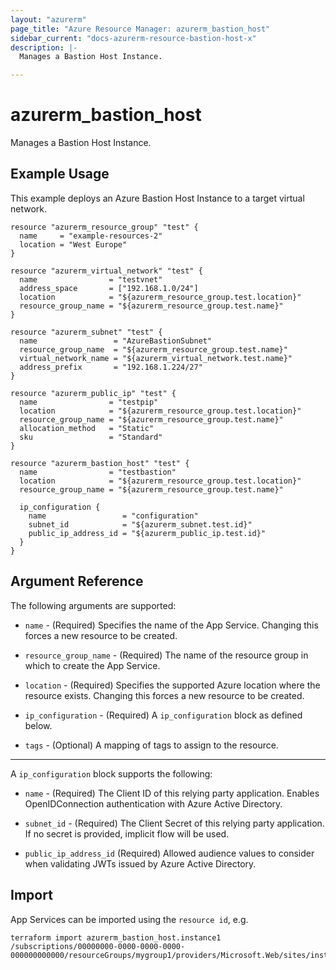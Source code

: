 ```yaml
---
layout: "azurerm"
page_title: "Azure Resource Manager: azurerm_bastion_host"
sidebar_current: "docs-azurerm-resource-bastion-host-x"
description: |-
  Manages a Bastion Host Instance.

---
```


# azurerm_bastion_host

Manages a Bastion Host Instance.

## Example Usage

This example deploys an Azure Bastion Host Instance to a target virtual network.

```hcl
resource "azurerm_resource_group" "test" {
  name     = "example-resources-2"
  location = "West Europe"
}

resource "azurerm_virtual_network" "test" {
  name                = "testvnet"
  address_space       = ["192.168.1.0/24"]
  location            = "${azurerm_resource_group.test.location}"
  resource_group_name = "${azurerm_resource_group.test.name}"
}

resource "azurerm_subnet" "test" {
  name                 = "AzureBastionSubnet"
  resource_group_name  = "${azurerm_resource_group.test.name}"
  virtual_network_name = "${azurerm_virtual_network.test.name}"
  address_prefix       = "192.168.1.224/27"
}

resource "azurerm_public_ip" "test" {
  name                = "testpip"
  location            = "${azurerm_resource_group.test.location}"
  resource_group_name = "${azurerm_resource_group.test.name}"
  allocation_method   = "Static"
  sku                 = "Standard"
}

resource "azurerm_bastion_host" "test" {
  name                = "testbastion"
  location            = "${azurerm_resource_group.test.location}"
  resource_group_name = "${azurerm_resource_group.test.name}"

  ip_configuration {
    name                 = "configuration"
    subnet_id            = "${azurerm_subnet.test.id}"
    public_ip_address_id = "${azurerm_public_ip.test.id}"
  }
}
```

## Argument Reference

The following arguments are supported:

* `name` - (Required) Specifies the name of the App Service. Changing this forces a new resource to be created.

* `resource_group_name` - (Required) The name of the resource group in which to create the App Service.

* `location` - (Required) Specifies the supported Azure location where the resource exists. Changing this forces a new resource to be created.

* `ip_configuration` - (Required) A `ip_configuration` block as defined below.

* `tags` - (Optional) A mapping of tags to assign to the resource.

---

A `ip_configuration` block supports the following:

* `name` - (Required) The Client ID of this relying party application. Enables OpenIDConnection authentication with Azure Active Directory.

* `subnet_id` - (Required) The Client Secret of this relying party application. If no secret is provided, implicit flow will be used.

* `public_ip_address_id` (Required) Allowed audience values to consider when validating JWTs issued by Azure Active Directory.

## Import

App Services can be imported using the `resource id`, e.g.

```shell
terraform import azurerm_bastion_host.instance1 /subscriptions/00000000-0000-0000-0000-000000000000/resourceGroups/mygroup1/providers/Microsoft.Web/sites/instance1
```
